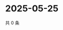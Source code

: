 # 2025-05-25

共 0 条

<!-- BEGIN ZHIHUVIDEO -->
<!-- 最后更新时间 Sun May 25 2025 18:10:39 GMT+0800 (China Standard Time) -->

<!-- END ZHIHUVIDEO -->
